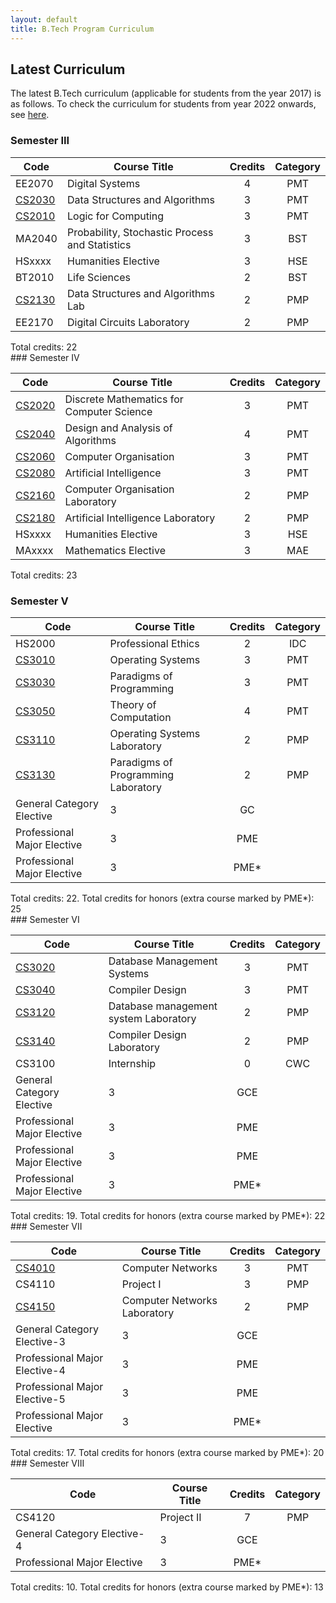 ```yaml
---
layout: default
title: B.Tech Program Curriculum
---
```


## Latest Curriculum
The latest B.Tech curriculum (applicable for students from the year 2017) is as follows. To check the curriculum for students from year 2022 onwards, see [here](/btech-curriculum-2022).

<div class="row">
  <div class="center col-md-8" markdown="1">

### Semester III

|Code| Course Title | Credits | Category|
------|-------|:---:|:------:|
|EE2070 | Digital Systems | 4 | PMT|
|[CS2030](/courses/cs2030-Data-Structures-and-Algorithms) | Data Structures and Algorithms | 3| PMT |
|[CS2010](/courses/cs2010-Logic-for-Computing) | Logic for Computing | 3 | PMT |
|MA2040 | Probability, Stochastic Process and Statistics |  3 | BST |
|HSxxxx | Humanities Elective | 3 |  HSE |
|BT2010 | Life Sciences | 2 | BST|
|[CS2130](/courses/cs2130-Data-Structures-and-Algorithms-Lab) | Data Structures and Algorithms Lab | 2 |PMP |
|EE2170 | Digital Circuits Laboratory | 2 | PMP |

<div class="alert alert-info" role="alert">
Total credits: 22
</div>


 </div>
  <div class="center col-md-8" markdown="1">
### Semester IV

|Code| Course Title | Credits | Category|
------|-------|:---:|:------:|
[CS2020](/courses/cs2020-Discrete-Mathematics-for-Computer-Science) | Discrete Mathematics for Computer Science | 3| PMT
[CS2040](/courses/cs2040-Design-and-Analysis-of-Algorithms) | Design and Analysis of Algorithms | 4 | PMT
[CS2060](/courses/cs2060-Computer-Organisation) | Computer Organisation | 3 | PMT
[CS2080](/courses/cs2080-Artificial-Intelligence) | Artificial Intelligence | 3 | PMT
[CS2160](/courses/cs2610-Computer-Organisation-Laboratory) | Computer Organisation Laboratory | 2 | PMP
[CS2180](/courses/) | Artificial Intelligence Laboratory | 2 | PMP
HSxxxx | Humanities Elective | 3 | HSE
MAxxxx | Mathematics Elective | 3 | MAE

<div class="alert alert-info" role="alert">
Total credits: 23
</div>

  </div>
  <div class="center col-md-8" markdown="1">

### Semester V

Code | Course Title | Credits | Category
------|-------|:---:|:------:|
HS2000 | Professional Ethics | 2 | IDC
[CS3010](/courses/cs3010-Operating-Systems) | Operating Systems | 3 | PMT
[CS3030](/courses/cs3030-Paradigms-of-Programming)| Paradigms of Programming | 3 | PMT
[CS3050](/courses/cs3050-Theory-of-Computation) | Theory of Computation | 4 | PMT
[CS3110](/courses/cs3110-Operating-Systems-Lab) | Operating Systems Laboratory | 2 |PMP
[CS3130](/courses/) | Paradigms of Programming Laboratory | 2 |PMP
 | General Category Elective |3 |GC
 |Professional Major Elective|3 |PME
| Professional Major Elective | 3 |PME\*

<div class="alert alert-info" role="alert">
Total credits: 22. Total credits for honors (extra course marked by PME*): 25
</div>

</div>
</div>


<div class="row">
  <div class="center col-md-8" markdown="1">
### Semester VI

Code | Course Title | Credits | Category
------|-------|:---:|:------:|
[CS3020](/courses/cs3020-Database-Management-Systems) | Database Management Systems | 3 | PMT
[CS3040](/courses/cs3040-Compiler-Design) | Compiler Design | 3 | PMT
[CS3120](/courses/) | Database management system Laboratory | 2 | PMP
[CS3140](/courses/cs3140-Compiler-Design-Laboratory) | Compiler Design Laboratory | 2 |PMP
CS3100 | Internship |  0 | CWC
| General Category Elective |3 |GCE
| Professional Major Elective | 3 | PME
| Professional Major Elective | 3 | PME
|Professional Major Elective | 3 | PME\*

<div class="alert alert-info" role="alert">
Total credits: 19. Total credits for honors (extra course marked by PME*): 22
</div>


  </div>
  <div class="center col-md-8" markdown="1">
###  Semester VII

Code | Course Title | Credits | Category
------|-------|:---:|:------:|
[CS4010](/courses/cs4010-Computer-Networks) | Computer Networks | 3 | PMT
CS4110 | Project I |  3| PMP
[CS4150](/courses/cs4150-Computer-Networks-Lab) | Computer Networks Laboratory | 2 | PMP
 | General Category Elective-3 | 3 | GCE
| Professional Major Elective-4 | 3 | PME
| Professional Major Elective-5 | 3 |PME
|Professional Major Elective |3 |PME\*


<div class="alert alert-info" role="alert">
Total credits: 17. Total credits for honors (extra course marked by PME*): 20
</div>
  </div>
  <div class="center col-md-8" markdown="1">
### Semester VIII



Code | Course Title | Credits | Category
------|-------|:---:|:------:|
CS4120 | Project II | 7 | PMP
| General Category Elective-4 | 3 | GCE
| Professional Major Elective| 3 | PME\*


<div class="alert alert-info" role="alert">
Total credits: 10. Total credits for honors (extra course marked by PME*): 13
</div>

</div>
</div>


